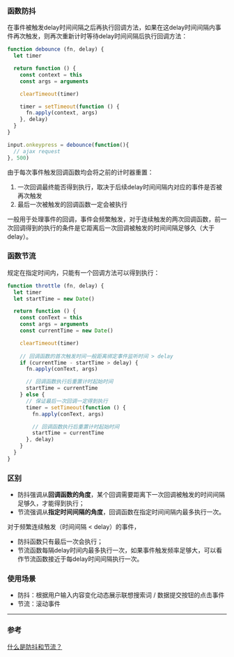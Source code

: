 ### 函数防抖
在事件被触发delay时间间隔之后再执行回调方法，如果在这delay时间间隔内事件再次触发，则再次重新计时等待delay时间间隔后执行回调方法：
```js
function debounce (fn, delay) {
  let timer

  return function () {
    const context = this
    const args = arguments

    clearTimeout(timer)

    timer = setTimeout(function () {
      fn.apply(context, args)
    }, delay)
  }
}

input.onkeypress = debounce(function(){
  // ajax request
}, 500)
```

由于每次事件触发回调函数均会将之前的计时器重置：
1. 一次回调最终能否得到执行，取决于后续delay时间间隔内对应的事件是否被再次触发
2. 最后一次被触发的回调函数一定会被执行

一般用于处理事件的回调，事件会频繁触发，对于连续触发的两次回调函数，前一次回调得到的执行的条件是它距离后一次回调被触发的时间间隔足够久（大于delay）。

### 函数节流
规定在指定时间内，只能有一个回调方法可以得到执行：
```js
function throttle (fn, delay) {
  let timer
  let startTime = new Date()

  return function () {
    const conText = this
    const args = arguments
    const currentTime = new Date()

    clearTimeout(timer)
    
    // 回调函数的首次触发时间一般距离绑定事件监听时间 > delay
    if (currentTime - startTime > delay) {
      fn.apply(conText, args)

      // 回调函数执行后重置计时起始时间
      startTime = currentTime
    } else {
      // 保证最后一次回调一定得到执行
      timer = setTimeout(function () {
        fn.apply(conText, args)

        // 回调函数执行后重置计时起始时间
        startTime = currentTime
      }, delay)
    }
  }
}
```

### 区别
- 防抖强调从**回调函数的角度**，某个回调需要距离下一次回调被触发的时间间隔足够久，才能得到执行；
- 节流强调从**指定时间间隔的角度**，回调函数在指定时间间隔内最多执行一次。

对于频繁连续触发（时间间隔 < delay）的事件，
- 防抖函数只有最后一次会执行；
- 节流函数每隔delay时间内最多执行一次，如果事件触发频率足够大，可以看作节流函数接近于每delay时间间隔执行一次。

### 使用场景
- 防抖：根据用户输入内容变化动态展示联想搜索词 / 数据提交按钮的点击事件
- 节流：滚动事件

___
### 参考
[什么是防抖和节流？](https://github.com/Advanced-Frontend/Daily-Interview-Question/issues/5)
